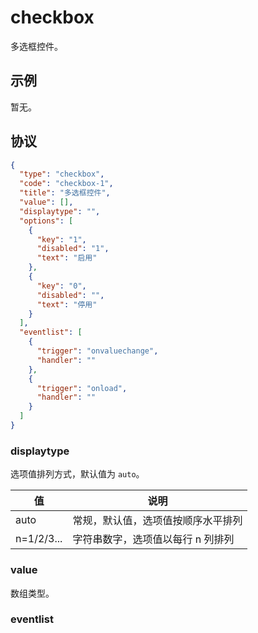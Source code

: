 # checkbox
多选框控件。

## 示例
暂无。

## 协议

```json
{
  "type": "checkbox",
  "code": "checkbox-1",
  "title": "多选框控件",
  "value": [],
  "displaytype": "",
  "options": [
    {
      "key": "1",
      "disabled": "1",
      "text": "启用"
    },
    {
      "key": "0",
      "disabled": "",
      "text": "停用"
    }
  ],
  "eventlist": [
    {
      "trigger": "onvaluechange",
      "handler": ""
    },
    {
      "trigger": "onload",
      "handler": ""
    }
  ]
}
```

### displaytype

选项值排列方式，默认值为 `auto`。

| 值          | 说明                          |
| ----------- | ---------------------------- |
| auto        | 常规，默认值，选项值按顺序水平排列 |
| n=1/2/3...  | 字符串数字，选项值以每行 n 列排列   |

### value
数组类型。


### eventlist










